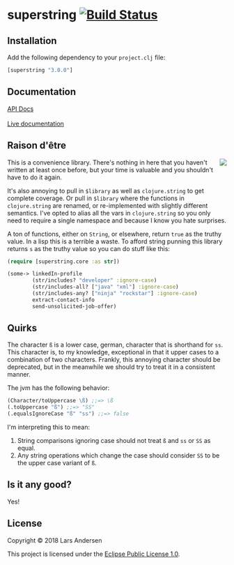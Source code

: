 # superstring [![Build Status](https://travis-ci.org/expez/superstring.svg?branch=master)](https://travis-ci.org/expez/superstring)

## Installation

Add the following dependency to your `project.clj` file:

```clj
[superstring "3.0.0"]
```

## Documentation

[API Docs](http://expez.github.io/superstring/doc/superstring.core.html)<br>
<br>
[Live documentation](https://cdn.rawgit.com/expez/superstring/master/live-documentation.html)

## Raison d'être
<img src="https://cloud.githubusercontent.com/assets/1006557/8227518/71776fb2-15a8-11e5-82b5-72e4a5fd4db0.jpg" align="right">
This is a convenience library.  There's nothing in here that you haven't written at least once before, but your time is valuable and you shouldn't have to do it again.

It's also annoying to pull in `$library` as well as `clojure.string`
to get complete coverage.  Or pull in `$library` where the functions in `clojure.string` are renamed, or re-implemented with slightly different semantics.  I've opted to alias all the vars in
`clojure.string` so you only need to require a single namespace and because I know you hate surprises.

A ton of functions, either on `String`, or elsewhere, return `true` as the truthy value.  In a lisp this is a terrible a waste.  To afford string punning this library returns `s` as the truthy value so you can do stuff like this:

```clj
(require [superstring.core :as str])

(some-> linkedIn-profile
        (str/includes? "developer" :ignore-case)
        (str/includes-all? ["java" "xml"] :ignore-case)
        (str/includes-any? ["ninja" "rockstar"] :ignore-case)
        extract-contact-info
        send-unsolicited-job-offer)
```

## Quirks

The character `ß` is a lower case, german, character that is shorthand
for `ss`.  This character is, to my knowledge, exceptional in that it
upper cases to a combination of two characters.  Frankly, this
annoying character should be deprecated, but in the meanwhile we
should try to treat it in a consistent manner.

The jvm has the following behavior:

```clj
(Character/toUppercase \ß) ;;=> \ß
(.toUppercase "ß") ;;=> "SS"
(.equalsIgnoreCase "ß" "ss") ;;=> false
```

I'm interpreting this to mean:

1. String comparisons ignoring case should not treat `ß` and `ss` or
`SS` as equal.
2. Any string operations which change the case should consider `SS` to be the upper case variant of `ß`.

## Is it any good?

Yes!

## License

Copyright &copy; 2018 Lars Andersen

This project is licensed under the [Eclipse Public License 1.0][license].

[license]: http://www.eclipse.org/legal/epl-v10.html
